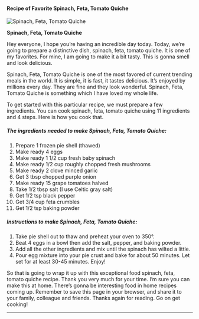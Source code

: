             

#### Recipe of Favorite Spinach, Feta, Tomato Quiche

![Spinach, Feta, Tomato Quiche](https://img-global.cpcdn.com/recipes/6473007567470592/751x532cq70/spinach-feta-tomato-quiche-recipe-main-photo.jpg)

**Spinach, Feta, Tomato Quiche**

Hey everyone, I hope you’re having an incredible day today. Today, we’re going to prepare a distinctive dish, spinach, feta, tomato quiche. It is one of my favorites. For mine, I am going to make it a bit tasty. This is gonna smell and look delicious.

Spinach, Feta, Tomato Quiche is one of the most favored of current trending meals in the world. It is simple, it is fast, it tastes delicious. It’s enjoyed by millions every day. They are fine and they look wonderful. Spinach, Feta, Tomato Quiche is something which I have loved my whole life.

To get started with this particular recipe, we must prepare a few ingredients. You can cook spinach, feta, tomato quiche using 11 ingredients and 4 steps. Here is how you cook that.

##### The ingredients needed to make Spinach, Feta, Tomato Quiche:

1.  Prepare 1 frozen pie shell (thawed)
2.  Make ready 4 eggs
3.  Make ready 1 1/2 cup fresh baby spinach
4.  Make ready 1/2 cup roughly chopped fresh mushrooms
5.  Make ready 2 clove minced garlic
6.  Get 3 tbsp chopped purple onion
7.  Make ready 15 grape tomatoes halved
8.  Take 1/2 tbsp salt (I use Celtic gray salt)
9.  Get 1/2 tsp black pepper
10.  Get 3/4 cup feta crumbles
11.  Get 1/2 tsp baking powder

##### Instructions to make Spinach, Feta, Tomato Quiche:

1.  Take pie shell out to thaw and preheat your oven to 350°.
2.  Beat 4 eggs in a bowl then add the salt, pepper, and baking powder.
3.  Add all the other ingredients and mix until the spinach has wilted a little.
4.  Pour egg mixture into your pie crust and bake for about 50 minutes. Let set for at least 30-45 minutes. Enjoy!

So that is going to wrap it up with this exceptional food spinach, feta, tomato quiche recipe. Thank you very much for your time. I’m sure you can make this at home. There’s gonna be interesting food in home recipes coming up. Remember to save this page in your browser, and share it to your family, colleague and friends. Thanks again for reading. Go on get cooking!

* * *